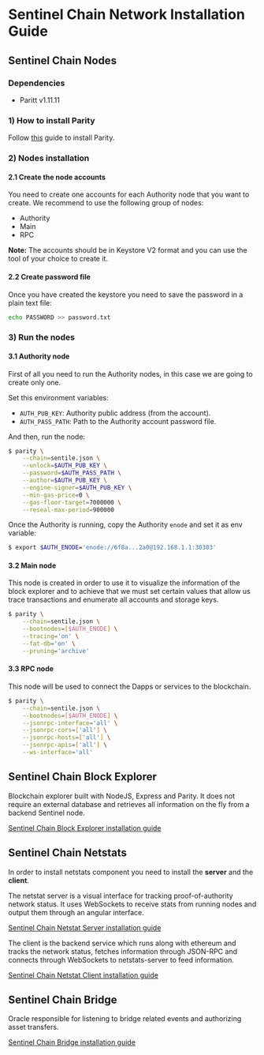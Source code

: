 # Sentinel Chain Network Installation Guide

## Sentinel Chain Nodes

### Dependencies
- Paritt v1.11.11

### 1) How to install Parity

Follow [this](parity_installation.md) guide to install Parity.

### 2) Nodes installation

#### 2.1 Create the node accounts

You need to create one accounts for each Authority node that you want to create. We recommend to use the following group of nodes:

- Authority
- Main
- RPC

**Note:** The accounts should be in Keystore V2 format and you can use the tool of your choice to create it.

#### 2.2 Create password file

Once you have created the keystore you need to save the password in a plain text file:

```bash
echo PASSWORD >> password.txt
```

### 3) Run the nodes

#### 3.1 Authority node

First of all you need to run the Authority nodes, in this case we are going to create only one.

Set this environment variables:
- `AUTH_PUB_KEY`: Authority public address (from the account).
- `AUTH_PASS_PATH`: Path to the Authority account password file.

And then, run the node:

```bash
$ parity \
    --chain=sentile.json \
    --unlock=$AUTH_PUB_KEY \
    --password=$AUTH_PASS_PATH \
    --author=$AUTH_PUB_KEY \
    --engine-signer=$AUTH_PUB_KEY \
    --min-gas-price=0 \
    --gas-floor-target=7000000 \
    --reseal-max-period=900000
```
Once the Authority is running, copy the Authority `enode` and set it as env variable:

```bash
$ export $AUTH_ENODE='enode://6f8a...2a0@192.168.1.1:30303'
```

#### 3.2 Main node

This node is created in order to use it to visualize the information of the block explorer and to achieve that we must set certain values that allow us trace transactions and enumerate all accounts and storage keys.

```bash
$ parity \
    --chain=sentile.json \
    --bootnodes=[$AUTH_ENODE] \
    --tracing='on' \
    --fat-db='on' \
    --pruning='archive'
```

#### 3.3 RPC node

This node will be used to connect the Dapps or services to the blockchain.

```bash
$ parity \
    --chain=sentile.json \
    --bootnodes=[$AUTH_ENODE] \
    --jsonrpc-interface='all' \
    --jsonrpc-cors=['all'] \
    --jsonrpc-hosts=['all'] \
    --jsonrpc-apis=['all'] \
    --ws-interface='all'
```

## Sentinel Chain Block Explorer

Blockchain explorer built with NodeJS, Express and Parity. It does not require an external database and retrieves all information on the fly from a backend Sentinel node.

[Sentinel Chain Block Explorer installation guide](https://github.com/InfoCorp-Technologies/sentinel-chain-explorer)

## Sentinel Chain Netstats

In order to install netstats component you need to install the **server** and the **client**.

The netstat server is a visual interface for tracking proof-of-authority network status. It uses WebSockets to receive stats from running nodes and output them through an angular interface.

[Sentinel Chain Netstat Server installation guide](https://github.com/InfoCorp-Technologies/sentinel-chain-netstats-server)

The client is the backend service which runs along with ethereum and tracks the network status, fetches information through JSON-RPC and connects through WebSockets to netstats-server to feed information.

[Sentinel Chain Netstat Client installation guide](https://github.com/InfoCorp-Technologies/sentinel-chain-netstats-client)

## Sentinel Chain Bridge

Oracle responsible for listening to bridge related events and authorizing asset transfers.

[Sentinel Chain Bridge installation guide](../../services/bridge-oracle/README.md)
